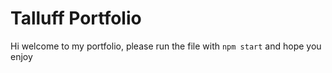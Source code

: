 # Talluff Portfolio

Hi welcome to my portfolio, please run the file with `npm start` and hope you enjoy
